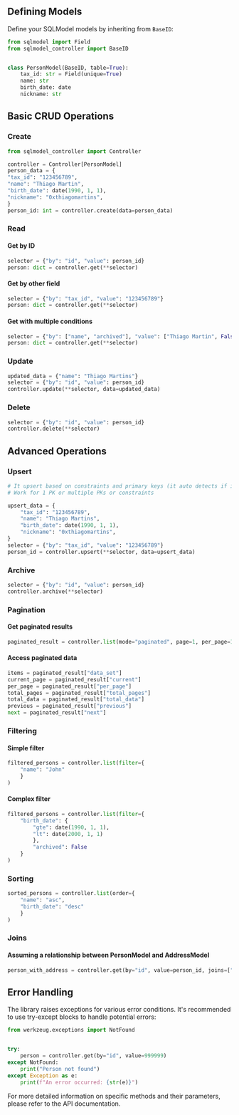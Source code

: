 ## Defining Models

Define your SQLModel models by inheriting from `BaseID`:

```python
from sqlmodel import Field
from sqlmodel_controller import BaseID


class PersonModel(BaseID, table=True):
    tax_id: str = Field(unique=True)
    name: str
    birth_date: date
    nickname: str
```

## Basic CRUD Operations

### Create

```python
from sqlmodel_controller import Controller

controller = Controller[PersonModel]
person_data = {
"tax_id": "123456789",
"name": "Thiago Martin",
"birth_date": date(1990, 1, 1),
"nickname": "0xthiagomartins",
}
person_id: int = controller.create(data=person_data)
```

### Read

#### Get by ID

```python
selector = {"by": "id", "value": person_id}
person: dict = controller.get(**selector)
```

#### Get by other field

```python
selector = {"by": "tax_id", "value": "123456789"}
person: dict = controller.get(**selector)
```

#### Get with multiple conditions

```python
selector = {"by": ["name", "archived"], "value": ["Thiago Martin", False]}
person: dict = controller.get(**selector)
```

### Update

```python
updated_data = {"name": "Thiago Martins"}
selector = {"by": "id", "value": person_id}
controller.update(**selector, data=updated_data)
```

### Delete

```python
selector = {"by": "id", "value": person_id}
controller.delete(**selector)
```

## Advanced Operations

### Upsert

```python
# It upsert based on constraints and primary keys (it auto detects if it's a new or existing record)
# Work for 1 PK or multiple PKs or constraints

upsert_data = {
    "tax_id": "123456789",
    "name": "Thiago Martins",
    "birth_date": date(1990, 1, 1),
    "nickname": "0xthiagomartins",
}
selector = {"by": "tax_id", "value": "123456789"}
person_id = controller.upsert(**selector, data=upsert_data)
```

### Archive

```python
selector = {"by": "id", "value": person_id}
controller.archive(**selector)
```

### Pagination

#### Get paginated results

```python
paginated_result = controller.list(mode="paginated", page=1, per_page=10)
```

#### Access paginated data

```python
items = paginated_result["data_set"]
current_page = paginated_result["current"]
per_page = paginated_result["per_page"]
total_pages = paginated_result["total_pages"]
total_data = paginated_result["total_data"]
previous = paginated_result["previous"]
next = paginated_result["next"]
```

### Filtering

#### Simple filter

```python
filtered_persons = controller.list(filter={
    "name": "John"
    }
)
```

#### Complex filter

```python
filtered_persons = controller.list(filter={
    "birth_date": {
        "gte": date(1990, 1, 1),
        "lt": date(2000, 1, 1)
        },
        "archived": False
    }
)
```

### Sorting

```python
sorted_persons = controller.list(order={
    "name": "asc",
    "birth_date": "desc"
    }
)
```

### Joins

#### Assuming a relationship between PersonModel and AddressModel

```python
person_with_address = controller.get(by="id", value=person_id, joins=["address"])
```

## Error Handling

The library raises exceptions for various error conditions. It's recommended to use try-except blocks to handle potential errors:

```python
from werkzeug.exceptions import NotFound


try:
    person = controller.get(by="id", value=999999)
except NotFound:
    print("Person not found")
except Exception as e:
    print(f"An error occurred: {str(e)}")
```

For more detailed information on specific methods and their parameters, please refer to the API documentation.